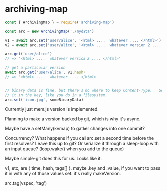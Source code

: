 
# archiving-map

```js
const { ArchivingMap } = require('archiving-map')

const arc = new ArchivingMap('./mydata')

v1 = await arc.set('user/alice', '<html> ....  whatever .... </html>')
v2 = await arc.set('user/alice', '<html> ....  whatever version 2 .... </html>')

arc.get('user/alice')
// => '<html> ....  whatever version 2 .... </html>'

// get a particular version
await arc.get('user/alice', v1.hash)
// => '<html> ....  whatever .... </html>


// binary data is fine, but there's no where to keep Content-Type.   So put
// it in the key, like you do in a filesystem.
arc.set('icon.jpg', someBinaryData)


```

Currently just mem.js version is implemented.

Planning to make a version backed by git, which is why it's async.

Maybe have a setMany(kvmap) to gather changes into one commit?

Concurrency?  What happens if you call arc.set a second time before
the first resolves?  Leave this up to git?  Or serialize it through a
sleep-loop with an input queue?   (loop.wake() when you add to the queue)

Maybe simple-git does this for us.  Looks like it.

v1, etc, are { time, hash, tags[] }.   maybe .key and .value, if you want to pass it in with any of those values set.   it's really makeVersion.

arc.tag(vspec, 'tag')

